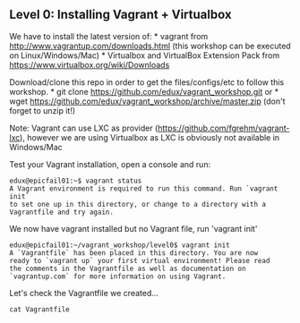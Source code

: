 Level 0: Installing Vagrant + Virtualbox
----------------------------------------

We have to install the latest version of:
    * vagrant from http://www.vagrantup.com/downloads.html (this workshop can be executed on Linux/Windows/Mac)
    * Virtualbox and VirtualBox Extension Pack from https://www.virtualbox.org/wiki/Downloads

Download/clone this repo in order to get the files/configs/etc to follow this workshop.
    * git clone https://github.com/edux/vagrant_workshop.git
    or
    * wget https://github.com/edux/vagrant_workshop/archive/master.zip (don't forget to unzip it!)

Note: Vagrant can use LXC as provider (https://github.com/fgrehm/vagrant-lxc), however we are using Virtualbox as LXC is obviously not available in Windows/Mac

Test your Vagrant installation, open a console and run:

    edux@epicfail01:~$ vagrant status
    A Vagrant environment is required to run this command. Run `vagrant init`
    to set one up in this directory, or change to a directory with a
    Vagrantfile and try again.

We now have vagrant installed but no Vagrant file, run 'vagrant init'

    edux@epicfail01:~/vagrant_workshop/level0$ vagrant init
    A `Vagrantfile` has been placed in this directory. You are now
    ready to `vagrant up` your first virtual environment! Please read
    the comments in the Vagrantfile as well as documentation on
    `vagrantup.com` for more information on using Vagrant.

Let's check the Vagrantfile we created...

    cat Vagrantfile
